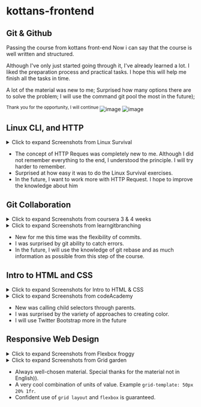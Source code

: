 # kottans-frontend

## Git & Github

Passing the course from kottans front-end
Now i can say that the course is well written and structured.

Although I've only just started going through it, I've already learned a lot.
I liked the preparation process and practical tasks. I hope this will help me finish all the tasks in time.

A lot of the material was new to me;
Surprised how many options there are to solve the problem;
I will use the command git pool  the most in the future);

<sup> Thank you for the opportunity, I will continue </sup>
![image](https://user-images.githubusercontent.com/62564590/185950759-6ae59bfe-b03d-4fe6-a63f-f7df7fbd0005.png)
![image](https://user-images.githubusercontent.com/62564590/185950805-ca804097-3727-474a-a8a8-f8a9ab16ec01.png)



## Linux CLI, and HTTP
<details><summary> Click to expand Screenshots from Linux Survival </summary>

![linux_cli_done](task_linux_cli/prtSc_Linux.png)

</details>

- The concept of HTTP Reques was completely new to me. Although I did not remember everything to the end, I understood the principle. I will try harder to remember.
- Surprised at how easy it was to do the Linux Survival exercises.
- In the future, I want to work more with HTTP Request. I hope to improve the knowledge about him


## Git Collaboration
<details><summary> Click to expand Screenshots from coursera 3 & 4 weeks </summary>

![linux_cli_done](task_git_collaboration/courseraWeek3-4.png)

</details>
<details><summary> Click to expand Screenshots from  learngitbranching </summary>

![linux_cli_done](task_git_collaboration/git_remotes.png)

</details>

- New for me this time was the flexibility of commits.
- I was surprised by git ability to catch errors.
- In the future, I will use the knowledge of git rebase and as much information as possible from this step of the course.

## Intro to HTML and CSS

<details><summary> Click to expand Screenshots for Intro to HTML & CSS  </summary>

![img](task_html_css_intro/coursera.png)

</details>
<details><summary> Click to expand Screenshots from  codeAcademy </summary>

![img](task_html_css_intro/code_academy.png)

</details>

- New was calling child selectors through parents.
- I was surprised by the variety of approaches to creating color.
- I will use Twitter Bootstrap more in the future

## Responsive Web Design
<details><summary> Click to expand Screenshots from Flexbox froggy </summary>

![img](task_responsive_web_design/flexbox_froggy.png)

</details>
<details><summary> Click to expand Screenshots from Grid garden </summary>

![img](task_responsive_web_design/grid_garden.png)

</details>

- Always well-chosen material. Special thanks for the material not in English)).
- A very cool combination of units of value. Example `grid-template: 50px 20% 1fr`.
- Confident use of `grid layout` and `flexbox` is guaranteed.